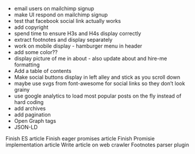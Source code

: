 - email users on mailchimp signup
- make UI respond on mailchimp signup
- test that facebook social link actually works
- add copyright
- spend time to ensure H3s and H4s display correctly
- extract footnotes and display separately
- work on mobile display - hamburger menu in header
- add some color??
- display picture of me in about - also update about and hire-me formatting
- Add a table of contents
- Make social buttons display in left alley and stick as you scroll down
- maybe use svgs from font-awesome for social links so they don’t look grainy
- use google analytics to load most popular posts on the fly instead of hard coding
- add archives
- add pagination
- Open Graph tags
- JSON-LD

Finish ES article
Finish eager promises article
Finish Promisie implementation article
Write article on web crawler
Footnotes parser plugin
